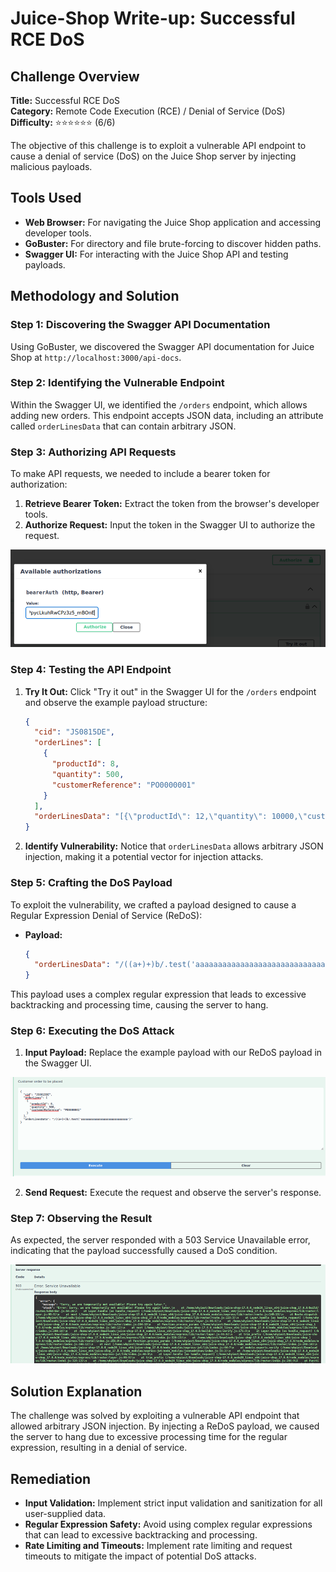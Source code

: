 # Juice-Shop Write-up: Successful RCE DoS

## Challenge Overview
**Title:** Successful RCE DoS  
**Category:** Remote Code Execution (RCE) / Denial of Service (DoS)  
**Difficulty:** ⭐⭐⭐⭐⭐⭐ (6/6)  

The objective of this challenge is to exploit a vulnerable API endpoint to cause a denial of service (DoS) on the Juice Shop server by injecting malicious payloads.

## Tools Used
- **Web Browser:** For navigating the Juice Shop application and accessing developer tools.
- **GoBuster:** For directory and file brute-forcing to discover hidden paths.
- **Swagger UI:** For interacting with the Juice Shop API and testing payloads.

## Methodology and Solution

### Step 1: Discovering the Swagger API Documentation
Using GoBuster, we discovered the Swagger API documentation for Juice Shop at `http://localhost:3000/api-docs`.

### Step 2: Identifying the Vulnerable Endpoint
Within the Swagger UI, we identified the `/orders` endpoint, which allows adding new orders. This endpoint accepts JSON data, including an attribute called `orderLinesData` that can contain arbitrary JSON.

### Step 3: Authorizing API Requests
To make API requests, we needed to include a bearer token for authorization:
1. **Retrieve Bearer Token:** Extract the token from the browser's developer tools.
2. **Authorize Request:** Input the token in the Swagger UI to authorize the request.

<img src="../assets/difficulty6/successful_rce_dos_1.png" alt="authorization" width="600px">

### Step 4: Testing the API Endpoint
1. **Try It Out:** Click "Try it out" in the Swagger UI for the `/orders` endpoint and observe the example payload structure:
   ```json
   {
     "cid": "JS0815DE",
     "orderLines": [
       {
         "productId": 8,
         "quantity": 500,
         "customerReference": "PO0000001"
       }
     ],
     "orderLinesData": "[{\"productId\": 12,\"quantity\": 10000,\"customerReference\": [\"PO0000001.2\", \"SM20180105|042\"],\"couponCode\": \"pes[Bh.u*t\"},{\"productId\": 13,\"quantity\": 2000,\"customerReference\": \"PO0000003.4\"}]"
   }
   ```
2. **Identify Vulnerability:** Notice that `orderLinesData` allows arbitrary JSON injection, making it a potential vector for injection attacks.

### Step 5: Crafting the DoS Payload
To exploit the vulnerability, we crafted a payload designed to cause a Regular Expression Denial of Service (ReDoS):
- **Payload:**
  ```json
  {
    "orderLinesData": "/((a+)+)b/.test('aaaaaaaaaaaaaaaaaaaaaaaaaaaaa')"
  }
  ```
This payload uses a complex regular expression that leads to excessive backtracking and processing time, causing the server to hang.

### Step 6: Executing the DoS Attack
1. **Input Payload:** Replace the example payload with our ReDoS payload in the Swagger UI.

<img src="../assets/difficulty6/successful_rce_dos_2.png" alt="input payload" width="600px">

2. **Send Request:** Execute the request and observe the server's response.

### Step 7: Observing the Result
As expected, the server responded with a 503 Service Unavailable error, indicating that the payload successfully caused a DoS condition.

<img src="../assets/difficulty6/successful_rce_dos_3.png" alt="Error 503" width="600px">

## Solution Explanation
The challenge was solved by exploiting a vulnerable API endpoint that allowed arbitrary JSON injection. By injecting a ReDoS payload, we caused the server to hang due to excessive processing time for the regular expression, resulting in a denial of service.

## Remediation
- **Input Validation:** Implement strict input validation and sanitization for all user-supplied data.
- **Regular Expression Safety:** Avoid using complex regular expressions that can lead to excessive backtracking and processing.
- **Rate Limiting and Timeouts:** Implement rate limiting and request timeouts to mitigate the impact of potential DoS attacks.

